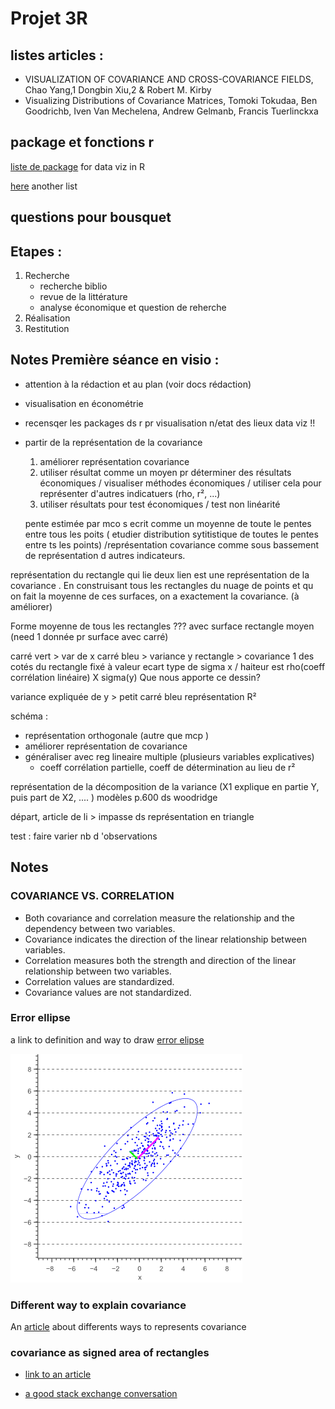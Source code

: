 # Projet 3R 

## listes articles : 

- VISUALIZATION OF COVARIANCE AND CROSS-COVARIANCE FIELDS, Chao Yang,1 Dongbin Xiu,2 & Robert M. Kirby
- Visualizing Distributions of Covariance Matrices, Tomoki Tokudaa, Ben Goodrichb, Iven Van Mechelena, Andrew Gelmanb, Francis Tuerlinckxa

## package et fonctions r 

[liste de package](https://analyticsindiamag.com/top-10-r-packages-for-data-visualisation/) for data viz in R

[here](https://mode.com/blog/r-data-visualization-package) another list 

## questions pour bousquet

## Etapes : 

1. Recherche
    - recherche biblio
    - revue de la littérature
    - analyse économique et question de reherche
2. Réalisation
3. Restitution

## Notes Première séance en visio : 

- attention à la rédaction et au plan (voir docs rédaction)
- visualisation en économétrie 
- recensqer les packages ds r pr visualisation n/etat des lieux data viz !!
- partir de la représentation de la covariance 

    1. améliorer représentation covariance 
    2. utiliser résultat comme un moyen pr déterminer des résultats économiques / visualiser méthodes économiques / utiliser cela pour représenter d'autres indicatuers (rho, r², ...)
    3. utiliser résultats pour test économiques / test non linéarité 

    pente estimée par mco s ecrit comme un moyenne de toute le pentes entre tous les poits ( etudier distribution sytitistique de toutes le pentes entre ts les points) /représentation covariance comme sous bassement de représentation d autres indicateurs.

représentation du rectangle qui lie deux lien est une représentation de la covariance . En construisant tous les rectangles du nuage de points et qu on fait la moyenne de ces surfaces, on a exactement la covariance. (à améliorer)

Forme moyenne de tous les rectangles ??? avec surface rectangle moyen (need 1 donnée pr surface avec carré)

carré vert > var de x
carré bleu > variance y 
rectangle > covariance 
1 des cotés du rectangle fixé à valeur ecart type de sigma x / haiteur est rho(coeff corrélation linéaire) X sigma(y)
Que nous apporte ce dessin? 

variance expliquée de y > petit carré bleu 
représentation R²

schéma :
- représentation orthogonale (autre que mcp )
- améliorer représentation de covariance 
- généraliser avec reg lineaire multiple (plusieurs variables explicatives)
    - coeff corrélation partielle, coeff de détermination au lieu de r²

représentation de la décomposition de la variance (X1 explique en partie Y, puis part de X2, .... )
modèles p.600 ds woodridge

départ, article de li > impasse ds représentation en triangle

test : faire varier nb d 'observations 

## Notes 

### COVARIANCE VS. CORRELATION

- Both covariance and correlation measure the relationship and the dependency between two variables.
- Covariance indicates the direction of the linear relationship between variables.
- Correlation measures both the strength and direction of the linear relationship between two variables.
- Correlation values are standardized.
- Covariance values are not standardized.

### Error ellipse

a link to definition and way to draw [error elipse](https://www.visiondummy.com/2014/04/draw-error-ellipse-representing-covariance-matrix/)

![représentation](error_ellipse1.png)

### Different way to explain covariance
An [article](https://stats.seandolinar.com/covariance-different-ways-to-explain/) about differents ways to represents covariance

### covariance as signed area of rectangles
- [link to an article](https://www.davidchudzicki.com/posts/covariance-as-signed-area-of-rectangles/)

- [a good stack exchange conversation](https://stats.stackexchange.com/questions/18058/how-would-you-explain-covariance-to-someone-who-understands-only-the-mean)
  